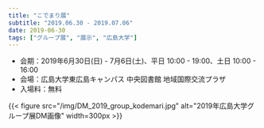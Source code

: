 ```yaml
---
title: "こでまり展"
subtitle: "2019.06.30 - 2019.07.06"
date: 2019-06-30
tags: ["グループ展", "展示", "広島大学"]
---
```

- 会期：2019年6月30日(日) - 7月6日(土)、平日 10:00 - 19:00、土日 10:00 - 16:00
- 会場：広島大学東広島キャンパス 中央図書館 地域国際交流プラザ
- 入場料：無料

{{< figure src="/img/DM_2019_group_kodemari.jpg" alt="2019年広島大学グループ展DM画像" width=300px >}}